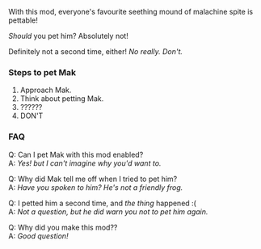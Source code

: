 With this mod, everyone's favourite seething mound of malachine spite is pettable!

_Should_ you pet him? Absolutely not!

Definitely not a second time, either! _No really. Don't._

### Steps to pet Mak
1. Approach Mak.
2. Think about petting Mak.
3. ??????
4. DON'T

### FAQ
Q: Can I pet Mak with this mod enabled? </br>
A: _Yes! but I can't imagine why you'd want to._

Q: Why did Mak tell me off when I tried to pet him? </br>
A: _Have you spoken to him? He's not a friendly frog._

Q: I petted him a second time, and _the thing_ happened :( </br>
A: _Not a question, but he did warn you not to pet him again._

Q: Why did you make this mod?? </br>
A: _Good question!_
